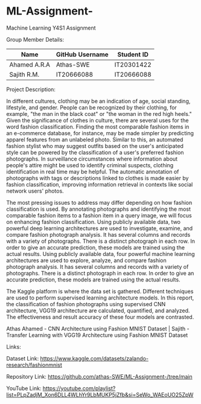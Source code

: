 # ML-Assignment-
Machine Learning Y4S1 Assignment 

Group Member Details:

| Name         | GitHub Username     | Student ID     |
|--------------|---------------------|----------------|
| Ahamed A.R.A |  Athas-SWE          | IT20301422     |
| Sajith R.M.  | IT20666088          | IT20666088     |


Project Description:

In different cultures, clothing may be an indication of age, social standing, lifestyle, and gender. People can be recognized by their clothing, for example, "the man in the black coat" or "the woman in the red high heels." Given the significance of clothes in culture, there are several uses for the word fashion classification. Finding the most comparable fashion items in an e-commerce database, for instance, may be made simpler by predicting apparel features from an unlabeled photo. Similar to this, an automated fashion stylist who may suggest outfits based on the user's anticipated style can be powered by the classification of a user's preferred fashion photographs. In surveillance circumstances where information about people's attire might be used to identify criminal suspects, clothing identification in real time may be helpful. The automatic annotation of photographs with tags or descriptions linked to clothes is made easier by fashion classification, improving information retrieval in contexts like social network users' photos.

The most pressing issues to address may differ depending on how fashion classification is used. By annotating photographs and identifying the most comparable fashion items to a fashion item in a query image, we will focus on enhancing fashion classification. Using publicly available data, two powerful deep learning architectures are used to investigate, examine, and compare fashion photograph analysis. It has several columns and records with a variety of photographs. There is a distinct photograph in each row. In order to give an accurate prediction, these models are trained using the actual results. Using publicly available data, four powerful machine learning architectures are used to explore, analyze, and compare fashion photograph analysis. It has several columns and records with a variety of photographs. There is a distinct photograph in each row. In order to give an accurate prediction, these models are trained using the actual results.

The Kaggle platform is where the data set is gathered. Different techniques are used to perform supervised learning architecture models. In this report, the classification of fashion photographs using supervised CNN architecture, VGG19 architecture are calculated, quantified, and analyzed. The effectiveness and result accuracy of these four models are contrasted.

Athas Ahamed - CNN Architecture using Fashion MNIST Dataset | Sajith - Transfer Learning with VGG19 Architecture using Fashion MNIST Dataset 

Links:

Dataset Link: https://www.kaggle.com/datasets/zalando-research/fashionmnist

Repository Link: https://github.com/athas-SWE/ML-Assignment-/tree/main

YouTube Link: https://youtube.com/playlist?list=PLpZadjM_Xon6DLL4WLhYr9LbMUKP5jZfb&si=SeWo_WAEoUO25ZpW
